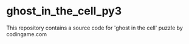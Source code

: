 # ghost_in_the_cell_py3
This repository contains a source code for 'ghost in the cell' puzzle by codingame.com 
